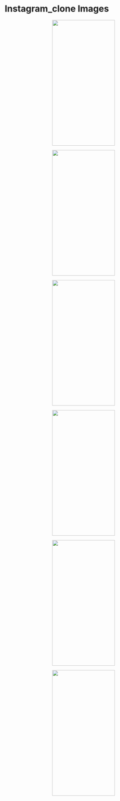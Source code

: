 # Instagram_clone Images
<p align="center"><img src="https://user-images.githubusercontent.com/91980956/141671488-08e0653c-a1fc-4ea8-8405-7b6b8753c96e.jpg" width="200" height="400" /></p>
<p align="center"><img src="https://user-images.githubusercontent.com/91980956/141671807-6129a8f3-e2d7-4da2-9338-a73ef6516510.jpg" width="200" height="400" /></p>
<p align="center"><img src="https://user-images.githubusercontent.com/91980956/141734798-d4a75461-6c59-40c7-b10c-0f721254dc23.jpg" width="200" height="400" /></p>
<p align="center"><img src="https://user-images.githubusercontent.com/91980956/142000022-3035156f-2836-4ed0-a1e0-0f002f1ce32b.jpg" width="200" height="400" /></p>
<p align="center"><img src="https://user-images.githubusercontent.com/91980956/142732851-031c30f6-381c-4e9b-becd-435889c30677.jpg" width="200" height="400" /></p>
<p align="center"><img src="https://user-images.githubusercontent.com/91980956/142769094-f8d9e6aa-198e-4c1c-b016-720d162f863c.jpg" width="200" height="400" /></p>








